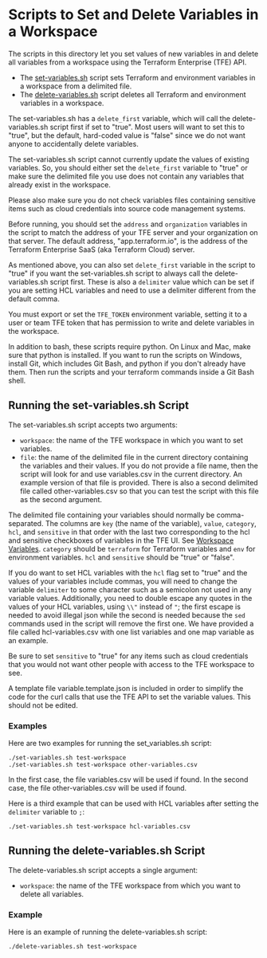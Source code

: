 # Scripts to Set and Delete Variables in a Workspace
The scripts in this directory let you set values of new variables in and delete all variables from a workspace using the Terraform Enterprise (TFE) API.

* The [set-variables.sh](./set-variables.sh) script sets Terraform and environment variables in a workspace from a delimited file.
* The [delete-variables.sh](./delete-variables.sh) script deletes all Terraform and environment variables in a workspace.

The set-variables.sh has a `delete_first` variable, which will call the delete-variables.sh script first if set to "true". Most users will want to set this to "true", but the default, hard-coded value is "false" since we do not want anyone to accidentally delete variables.

The set-variables.sh script cannot currently update the values of existing variables. So, you should either set the `delete_first` variable to "true" or make sure the delimited file you use does not contain any variables that already exist in the workspace.

Please also make sure you do not check variables files containing sensitive items such as cloud credentials into source code management systems.

Before running, you should set the `address` and `organization` variables in the script to match the address of your TFE server and your organization on that server.  The default address, "app.terraform.io", is the address of the Terraform Enterprise SaaS (aka Terraform Cloud) server.

As mentioned above, you can also set `delete_first` variable in the script to "true" if you want the set-variables.sh script to always call the delete-variables.sh script first. These is also a `delimiter` value which can be set if you are setting HCL variables and need to use a delimiter different from the default comma.

You must export or set the `TFE_TOKEN` environment variable, setting it to a user or team TFE token that has permission to write and delete variables in the workspace.

In addition to bash, these scripts require python. On Linux and Mac, make sure that python is installed. If you want to run the scripts on Windows, install Git, which includes Git Bash, and python if you don't already have them. Then run the scripts and your terraform commands inside a Git Bash shell.

## Running the set-variables.sh Script
The set-variables.sh script accepts two arguments:
* `workspace`: the name of the TFE workspace in which you want to set variables.
* `file`: the name of the delimited file in the current directory containing the variables and their values. If you do not provide a file name, then the script will look for and use variables.csv in the current directory. An example version of that file is provided. There is also a second delimited file called other-variables.csv so that you can test the script with this file as the second argument.

The delimited file containing your variables should normally be comma-separated. The columns are `key` (the name of the variable), `value`, `category`, `hcl`, and `sensitive` in that order with the last two corresponding to the hcl and sensitive checkboxes of variables in the TFE UI. See [Workspace Variables](https://www.terraform.io/docs/enterprise/workspaces/variables.html). `category` should be `terraform` for Terraform variables and `env` for environment variables. `hcl` and `sensitive` should be "true" or "false".

If you do want to set HCL variables with the `hcl` flag set to "true" and the values of your variables include commas, you will need to change the variable `delimiter` to some character such as a semicolon not used in any variable values. Additionally, you need to double escape any quotes in the values of your HCL variables, using `\\"` instead of `"`; the first escape is needed to avoid illegal json while the second is needed because the `sed` commands used in the script will remove the first one. We have provided a file called hcl-variables.csv with one list variables and one map variable as an example.

Be sure to set `sensitive` to "true" for any items such as cloud credentials that you would not want other people with access to the TFE workspace to see.

A template file variable.template.json is included in order to simplify the code for the curl calls that use the TFE API to set the variable values. This should not be edited.

### Examples
Here are two examples for running the set_variables.sh script:
```
./set-variables.sh test-workspace
./set-variables.sh test-workspace other-variables.csv
```
In the first case, the file variables.csv will be used if found. In the second case, the file other-variables.csv  will be used if found.

Here is a third example that can be used with HCL variables after setting the `delimiter` variable to `;`:
```
./set-variables.sh test-workspace hcl-variables.csv
```

## Running the delete-variables.sh Script
The delete-variables.sh script accepts a single argument:
* `workspace`: the name of the TFE workspace from which you want to delete all variables.

### Example
Here is an example of running the delete-variables.sh script:
```
./delete-variables.sh test-workspace
```
